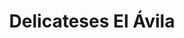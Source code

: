 ---
title: "Delicateses El Ávila"
url: /santa-cruz-de-la-sierra/delicateses-el-avila/
shop: charcutería
---